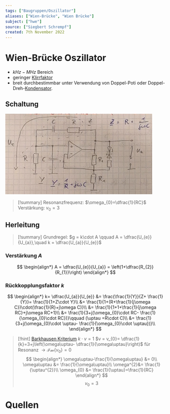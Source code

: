 ```yaml
---
tags: ["Baugruppen/Oszillator"]
aliases: ["Wien-Brücke", "Wien Brücke"]
subject: ["hwe"]
source: ["Siegbert Schrempf"]
created: 7th November 2022
---
```


# Wien-Brücke Oszillator
- $kHz-MHz$ Bereich
- geringer [Klirrfaktor](../Klirrfaktor.md)
- breit durchbestimmbar unter Verwendung von Doppel-Poti oder Doppel-Dreh-[Kondensator](../Kapazität.md). 

## Schaltung
![1000](assets/WB.png)

> [!summary] 
> Resonanzfrequenz: $\omega_{0}=\dfrac{1}{RC}$
> Verstärkung: $v_{0}=3$


## Herleitung
> [!summary] Grundregel:
> $g = k\cdot A \qquad A = \dfrac{U_{e}}{U_{a}},\quad k = \dfrac{U_{a}}{U_{e}}$

### Verstärkung $A$
$$
\begin{align*}
A = \dfrac{U_{e}}{U_{a}} = \left(1+\dfrac{R_{2}}{R_{1}}\right)
\end{align*}
$$
### Rückkopplungsfaktor $k$
$$
\begin{align*}
k= \dfrac{U_{a}}{U_{e}} &= \frac{\frac{1}{Y}}{Z+ \frac{1}{Y}}= \frac{1}{1+Z\cdot Y}\\
&= \frac{1}{1+(R+\frac{1}{j\omega C})\cdot(\frac{1}{R}+j\omega C)}\\
&= \frac{1}{1+1+\frac{1}{j\omega RC}+j\omega RC+1}\\
&= \frac{1}{3+j(\omega_{0}\cdot RC- \frac{1}{\omega_{0}\cdot RC})}\qquad (\uptau =R\cdot C)\\
&= \frac{1}{3+j(\omega_{0}\cdot \uptau- \frac{1}{\omega_{0}\cdot \uptau})}\\
\end{align*}
$$

>[!hint] [Barkhausen Kriterium](Barkhausen%20Kriterium.md)
> $k\cdot v = 1$
> $v = v_{0}= \dfrac{1}{k}=3+j\left(\omega\uptau- \dfrac{1}{\omega\uptau}\right)$
> für Resonanz $\rightarrow \mathcal{Im}\{v_{0}\}=0$
> $$
> \begin{align*}
> \omega\uptau-\frac{1}{\omega\uptau} &= 0\\
> \omega\uptau &= \frac{1}{\omega\uptau}\\
> \omega^{2}&= \frac{1}{\uptau^{2}}\\
> \omega_{0} &= \frac{1}{\uptau}=\frac{1}{RC}
> \end{align*}
> $$
> $$v_{0}=3$$

# Quellen
